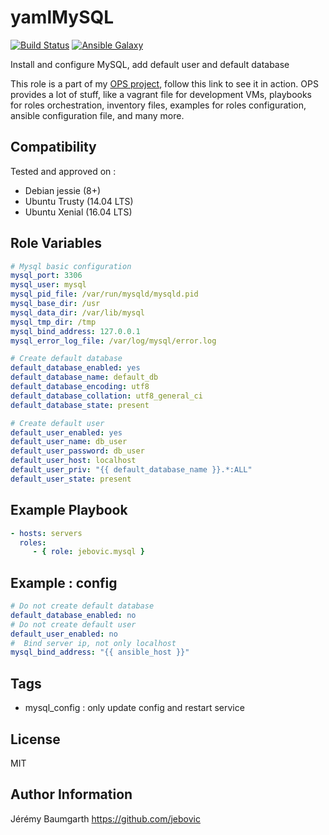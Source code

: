 yamlMySQL
=====

[![Build Status](https://travis-ci.org/jebovic/ansible-mysql.svg?branch=master)](https://travis-ci.org/jebovic/ansible-mysql) [![Ansible Galaxy](https://img.shields.io/badge/galaxy-jebovic.mysql-blue.svg?style=flat)](https://galaxy.ansible.com/jebovic/mysql)

Install and configure MySQL, add default user and default database

This role is a part of my [OPS project](https://github.com/jebovic/ops), follow this link to see it in action. OPS provides a lot of stuff, like a vagrant file for development VMs, playbooks for roles orchestration, inventory files, examples for roles configuration, ansible configuration file, and many more.

Compatibility
-------------

Tested and approved on :

* Debian jessie (8+)
* Ubuntu Trusty (14.04 LTS)
* Ubuntu Xenial (16.04 LTS)

Role Variables
--------------

```yaml
# Mysql basic configuration
mysql_port: 3306
mysql_user: mysql
mysql_pid_file: /var/run/mysqld/mysqld.pid
mysql_base_dir: /usr
mysql_data_dir: /var/lib/mysql
mysql_tmp_dir: /tmp
mysql_bind_address: 127.0.0.1
mysql_error_log_file: /var/log/mysql/error.log

# Create default database
default_database_enabled: yes
default_database_name: default_db
default_database_encoding: utf8
default_database_collation: utf8_general_ci
default_database_state: present

# Create default user
default_user_enabled: yes
default_user_name: db_user
default_user_password: db_user
default_user_host: localhost
default_user_priv: "{{ default_database_name }}.*:ALL"
default_user_state: present

```

Example Playbook
----------------

```yaml
- hosts: servers
  roles:
     - { role: jebovic.mysql }
```

Example : config
----------------

```yaml
# Do not create default database
default_database_enabled: no
# Do not create default user
default_user_enabled: no
#  Bind server ip, not only localhost
mysql_bind_address: "{{ ansible_host }}"
```

Tags
----

* mysql_config : only update config and restart service

License
-------

MIT

Author Information
------------------

Jérémy Baumgarth https://github.com/jebovic
